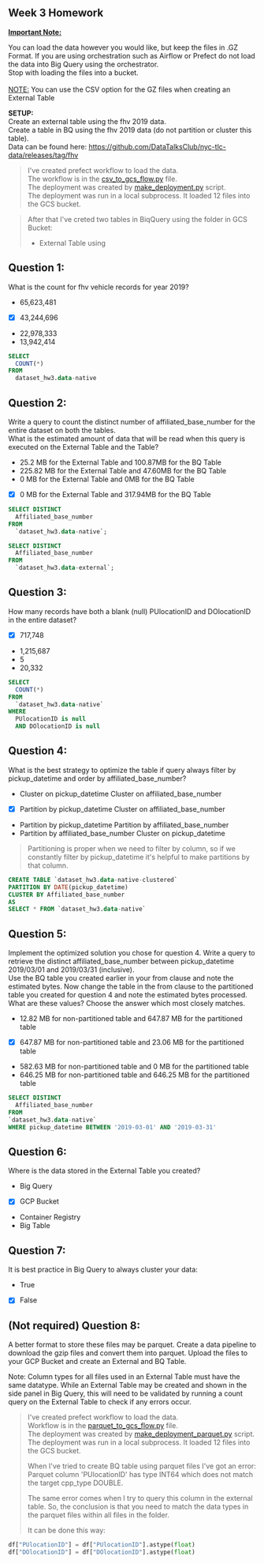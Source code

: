 ## Week 3 Homework
<b><u>Important Note:</b></u> <p>You can load the data however you would like, but keep the files in .GZ Format. 
If you are using orchestration such as Airflow or Prefect do not load the data into Big Query using the orchestrator.</br> 
Stop with loading the files into a bucket. </br></br>
<u>NOTE:</u> You can use the CSV option for the GZ files when creating an External Table</br>

<b>SETUP:</b></br>
Create an external table using the fhv 2019 data. </br>
Create a table in BQ using the fhv 2019 data (do not partition or cluster this table). </br>
Data can be found here: https://github.com/DataTalksClub/nyc-tlc-data/releases/tag/fhv </p>

> I've created prefect workflow to load the data.   
> The workflow is in the [csv_to_gcs_flow.py](csv_to_gcs_flow.py) file.   
> The deployment was created by [make_deployment.py](make_deployment.py) script.  
> The deployment was run in a local subprocess. It loaded 12 files into the GCS bucket.

> After that I've creted two tables in BiqQuery using the folder in GCS Bucket:
> - External Table using

## Question 1:
What is the count for fhv vehicle records for year 2019?
- 65,623,481
- [x] 43,244,696
- 22,978,333
- 13,942,414

```SQL 
SELECT
  COUNT(*)
FROM 
  dataset_hw3.data-native
```

## Question 2:
Write a query to count the distinct number of affiliated_base_number for the entire dataset on both the tables.</br> 
What is the estimated amount of data that will be read when this query is executed on the External Table and the Table?

- 25.2 MB for the External Table and 100.87MB for the BQ Table
- 225.82 MB for the External Table and 47.60MB for the BQ Table
- 0 MB for the External Table and 0MB for the BQ Table
- [x] 0 MB for the External Table and 317.94MB for the BQ Table 

```sql
SELECT DISTINCT
  Affiliated_base_number
FROM 
  `dataset_hw3.data-native`;

SELECT DISTINCT
  Affiliated_base_number
FROM 
  `dataset_hw3.data-external`;


```


## Question 3:
How many records have both a blank (null) PUlocationID and DOlocationID in the entire dataset?
- [x] 717,748
- 1,215,687
- 5
- 20,332

```sql
SELECT 
  COUNT(*)
FROM 
  `dataset_hw3.data-native`
WHERE 
  PUlocationID is null 
  AND DOlocationID is null
```

## Question 4:
What is the best strategy to optimize the table if query always filter by pickup_datetime and order by affiliated_base_number?
- Cluster on pickup_datetime Cluster on affiliated_base_number
- [x] Partition by pickup_datetime Cluster on affiliated_base_number
- Partition by pickup_datetime Partition by affiliated_base_number
- Partition by affiliated_base_number Cluster on pickup_datetime

> Partitioning is proper when we need to filter by column, so if we constantly filter by pickup_datetime it's helpful to make partitions by that column.

```sql
CREATE TABLE `dataset_hw3.data-native-clustered`
PARTITION BY DATE(pickup_datetime)
CLUSTER BY Affiliated_base_number	
AS 
SELECT * FROM `dataset_hw3.data-native`

```

## Question 5:
Implement the optimized solution you chose for question 4. Write a query to retrieve the distinct affiliated_base_number between pickup_datetime 2019/03/01 and 2019/03/31 (inclusive).</br> 
Use the BQ table you created earlier in your from clause and note the estimated bytes. Now change the table in the from clause to the partitioned table you created for question 4 and note the estimated bytes processed. What are these values? Choose the answer which most closely matches.
- 12.82 MB for non-partitioned table and 647.87 MB for the partitioned table
- [x] 647.87 MB for non-partitioned table and 23.06 MB for the partitioned table
- 582.63 MB for non-partitioned table and 0 MB for the partitioned table
- 646.25 MB for non-partitioned table and 646.25 MB for the partitioned table

```sql
SELECT DISTINCT 
  Affiliated_base_number
FROM 
`dataset_hw3.data-native`
WHERE pickup_datetime BETWEEN '2019-03-01' AND '2019-03-31'
```


## Question 6: 
Where is the data stored in the External Table you created?

- Big Query
- [x] GCP Bucket
- Container Registry
- Big Table


## Question 7:
It is best practice in Big Query to always cluster your data:
- True
- [x] False


## (Not required) Question 8:
A better format to store these files may be parquet. Create a data pipeline to download the gzip files and convert them into parquet. Upload the files to your GCP Bucket and create an External and BQ Table. 

Note: Column types for all files used in an External Table must have the same datatype. While an External Table may be created and shown in the side panel in Big Query, this will need to be validated by running a count query on the External Table to check if any errors occur.

> I've created prefect workflow to load the data.  
> Workflow is in the [parquet_to_gcs_flow.py](parquet_to_gcs_flow.py) file.    
> The deployment was created by [make_deployment_parquet.py](make_deployment_parquet.py) script.  
> The deployment was run in a local subprocess. It loaded 12 files into the GCS bucket.
> 
> When I've tried to create BQ table using parquet files I've got an error:
>  Parquet column 'PUlocationID' has type INT64 which does not match the target cpp_type DOUBLE.
>
> The same error comes when I try to query this column in the external table. 
> So, the conclusion is that you need to match the data types in the parquet files within all files in the folder.
> 
> It can be done this way:
```python
df["PUlocationID"] = df["PUlocationID"].astype(float)
df["DOlocationID"] = df["DOlocationID"].astype(float)
```